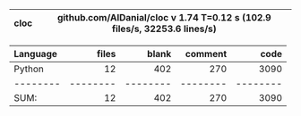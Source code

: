 cloc|github.com/AlDanial/cloc v 1.74  T=0.12 s (102.9 files/s, 32253.6 lines/s)
--- | ---

Language|files|blank|comment|code
:-------|-------:|-------:|-------:|-------:
Python|12|402|270|3090
--------|--------|--------|--------|--------
SUM:|12|402|270|3090
